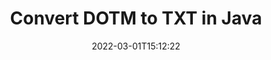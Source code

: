 ---
############################# Static ############################
layout: "auto-gen-conversion"
date: 2022-03-01T15:12:22
draft: false
otherformats: bmp doc docm docx dot dotm dotx epub gif ico jpeg jpg md odt ott pdf png psd rtf tex tif tiff txt xps
breadcrumb: DOTM to TXT in Java

############################# Head ############################
head_title: "DOTM to TXT Converter in Java"
head_description: "Convert DOTM to TXT in Java using a few lines of code. Use the GroupDocs Document Conversion API to convert over 160 file formats."

############################# Header ############################
title: "Convert DOTM to TXT in Java"
description: "DOTM to TXT conversion with a few lines of Java code"
bg_image: "https://cms.admin.containerize.com/templates/aspose/App_Themes/V3/images/bg/header1.png"
bg_overlay: false
button:
    enable: true

############################# SubMenu ############################
submenu:
    enable: true

    left:
        img_alt: "GroupDocs.Conversion for Java"
        image: "https://cms.admin.containerize.com/templates/groupdocs/images/product-logos/90x90-noborder/groupdocs-conversion-java.png"
        product: "GroupDocs.Conversion"
        platform: "Java"



############################# About ############################
about:
    enable: true
    title: "About GroupDocs.Conversion for Java API"
    content: |
        [GroupDocs.Conversion for Java](https://products.groupdocs.com/conversion/java/) can be used to convert Microsoft Word, Excel, PowerPoint, PDF, Visio and other formats. GroupDocs.Conversion is a standalone API that is suitable for back-end and internal systems where high performance is required. It does not depend on any software such as Microsoft or Open Office.
    

overview:
    enable: true
    content: |
        Convert your DOTM files to TXT in Java easily. You can use just a couple of Java code lines in any platform of your choice like - Windows, Linux, macOS.
        You can try DOTM to TXT conversion for free and evaluate conversion results quality.  Along with simple file conversion scenarios you can try more advanced options for loading source DOTM file and for saving output TXT result. 
        
        For example, for the source DOTM file you may use the following load options:

        * auto-detect file format;
        * specify password for protected files (if file format supports it);
        * replace missing fonts to preserve document appearance.
        
        There are also advanced convert options for the TXT file:

        * convert specific document page or page range;
        * add a watermark to the converted TXT file and many more.

        Once conversion is completed you can save your TXT file to the local file path or any third-party storage like FTP, Amazon S3, Google Drive, Dropbox etc. Please note - to convert DOTM to TXT there is no need for any additional software installed - like MS Office, Open Office, Adobe Acrobat Reader etc.


############################# Steps ############################
steps:
    enable: true
    title_left: "Steps to convert DOTM to TXT in Java"
    content_left: |
        [GroupDocs.Conversion for Java](https://products.groupdocs.com/conversion/java/) makes it easy for developers to convert a DOTM file to TXT with a few lines of code.
        
        * Create an instance of the Converter class and provide the file DOTM with the full path
        * Create and set ConvertOptions for TXT type.
        * Call the Converter.Convert method and pass the full path and format (TXT) as a parameter

    title_right: "System Requirements"
    content_right: |
        Basic conversion with GroupDocs.Conversion for Java can be done in just a few simple steps. Our APIs are supported on all major platforms and operating systems. Before executing the code below, make sure you have the following prerequisites installed on your system.

        * Operating systems: Microsoft Windows, Linux, MacOS
        * Development environments: NetBeans, Intellij IDEA, Eclipse, etc.
        * Java runtime: J2SE 6.0 and above
        * Get the latest GroupDocs.Conversion for Java from [Maven](https://repository.groupdocs.com/webapp/#/artifacts/browse/tree/General/repo/com/groupdocs/groupdocs-conversion)
         
    code: |
        ```java    
        // Load source file DOTM for conversion
        Converter converter = new Converter("input.dotm");
        // Prepare conversion options for target format TXT
        ConvertOptions convertOptions = new FileType().fromExtension("txt").getConvertOptions();
        // Convert to TXT format
        converter.convert("output.txt", convertOptions);
        ```

demos:
    enable: true
    title: "DOTM to TXT Live Demo"
    content: |
       Convert DOTM to TXT now by visiting the [GroupDocs.Conversion App](https://products.groupdocs.app/conversion/family) website. Online demo has the following advantages
          

more_formats:
    enable: true
    title: "Other supported DOTM conversions in Java"
    content: "You can also convert DOTM to many other file formats. Please see the list below."
       
       
back_to_top:
    enable: true
---